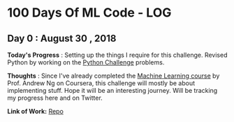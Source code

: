 # 100 Days Of ML Code - LOG

## Day 0 : August 30 , 2018
 
**Today's Progress** : Setting up the things I require for this challenge. Revised Python by working on the [Python Challenge](http://www.pythonchallenge.com) problems.

**Thoughts** : Since I've already completed the [Machine Learning course](https://www.coursera.org/learn/machine-learning/home/welcome) by Prof. Andrew Ng on Coursera, this challenge will mostly be about implementing stuff.
Hope it will be an interesting journey. Will be tracking my progress here and on Twitter.

**Link of Work:**   [Repo](https://github.com/sinjoysaha/python-challenge)
